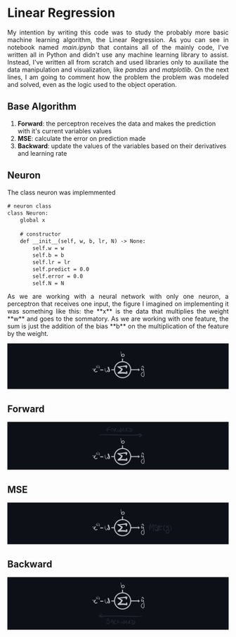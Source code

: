 # Linear Regression
<p align="justify">My intention by writing this code was to study the probably more basic machine learning algorithm, the Linear Regression. As you can see in notebook named <i>main.ipynb</i> that contains all of the mainly code, I've written all in Python and didn't use any machine learning library to assist. Instead, I've written all from scratch and used libraries only to auxiliate the data manipulation and visualization, like <i>pandas</i> and <i>matplotlib</i>. On the next lines, I am going to comment how the problem the problem was modeled and solved, even as the logic used to the object operation.</p>

## Base Algorithm
1. **Forward**: the perceptron receives the data and makes the prediction with it's current variables values
2. **MSE**: calculate the error on prediction made
3. **Backward**: update the values of the variables based on their derivatives and learning rate

## Neuron
The class neuron was implemmented 

```
# neuron class
class Neuron:
    global x
    
    # constructor
    def __init__(self, w, b, lr, N) -> None:
        self.w = w
        self.b = b 
        self.lr = lr
        self.predict = 0.0
        self.error = 0.0
        self.N = N
```
<p align="justify">As we are working with a neural network with only one neuron, a perceptron that receives one input, the figure I imagined on implementing it was something like this: the **x** is the data that multiplies the weight **w** and goes to the sommatory. As we are working with one feature, the sum is just the addition of the bias **b** on the multiplication of the feature by the weight.</p>

![neuron](/images/neuron.png)

## Forward
![forward](/images/forward.png)

## MSE
![mse](/images/mse.png)

## Backward
![backward](/images/backward.png)
